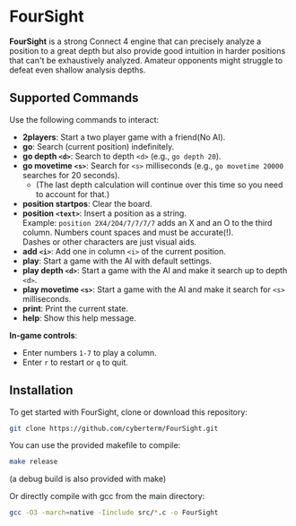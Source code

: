 # FourSight

**FourSight** is a strong Connect 4 engine that can precisely analyze a position to a great depth but also provide good intuition in harder positions that can't be exhaustively analyzed. Amateur opponents might struggle to defeat even shallow analysis depths.

## Supported Commands

Use the following commands to interact:

- **2players**: Start a two player game with a friend(No AI).
- **go**: Search (current position) indefinitely.
- **go depth `<d>`**: Search to depth `<d>` (e.g., `go depth 20`).
- **go movetime `<s>`**: Search for `<s>` milliseconds (e.g., `go movetime 20000` searches for 20 seconds).
  - (The last depth calculation will continue over this time so you need to account for that.)
- **position startpos**: Clear the board.
- **position `<text>`**: Insert a position as a string.  
  Example: `position 2X4/2O4/7/7/7/7` adds an X and an O to the third column. Numbers count spaces and must be accurate(!).  
  Dashes or other characters are just visual aids.
- **add `<i>`**: Add one in column `<i>` of the current position.
- **play**: Start a game with the AI with default settings.
- **play depth `<d>`**: Start a game with the AI and make it search up to depth `<d>`.
- **play movetime `<s>`**: Start a game with the AI and make it search for `<s>` milliseconds.
- **print**: Print the current state.
- **help**: Show this help message.

**In-game controls**:
- Enter numbers `1-7` to play a column.
- Enter `r` to restart or `q` to quit.

## Installation

To get started with FourSight, clone or download this repository:

```bash
git clone https://github.com/cyberterm/FourSight.git
```

You can use the provided makefile to compile:
```bash
make release
```

(a debug build is also provided with make)

Or directly compile with gcc from the main directory:

```bash
gcc -O3 -march=native -Iinclude src/*.c -o FourSight
```